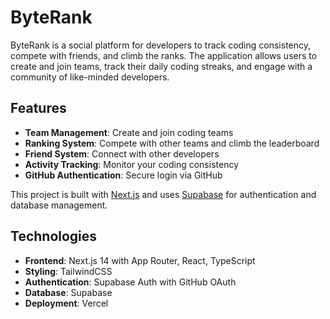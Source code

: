 # ByteRank

ByteRank is a social platform for developers to track coding consistency, compete with friends, and climb the ranks. The application allows users to create and join teams, track their daily coding streaks, and engage with a community of like-minded developers.

## Features

- **Team Management**: Create and join coding teams
- **Ranking System**: Compete with other teams and climb the leaderboard
- **Friend System**: Connect with other developers
- **Activity Tracking**: Monitor your coding consistency
- **GitHub Authentication**: Secure login via GitHub

This project is built with [Next.js](https://nextjs.org) and uses [Supabase](https://supabase.com) for authentication and database management.





## Technologies

- **Frontend**: Next.js 14 with App Router, React, TypeScript
- **Styling**: TailwindCSS
- **Authentication**: Supabase Auth with GitHub OAuth
- **Database**: Supabase
- **Deployment**: Vercel


